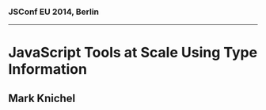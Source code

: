 ### JSConf EU 2014, Berlin
---

# JavaScript Tools at Scale Using Type Information
## Mark Knichel

